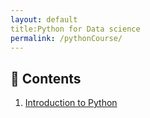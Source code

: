 ```yaml
---
layout: default
title:Python for Data science
permalink: /pythonCourse/
---
```

## 📝 Contents
1. [Introduction to Python](pythonCourse1.md)

